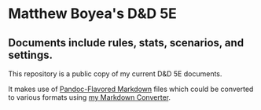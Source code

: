 Matthew Boyea's D&D 5E
===
Documents include rules, stats, scenarios, and settings.
---
This repository is a public copy of my current D&D 5E documents.

It makes use of [Pandoc-Flavored Markdown] files which could be converted to various formats using [my Markdown Converter](https://github.com/mboyea/mdc/).

[Pandoc]: https://pandoc.org/
[Pandoc-Flavored Markdown]: https://pandoc.org/MANUAL.html#pandocs-markdown

